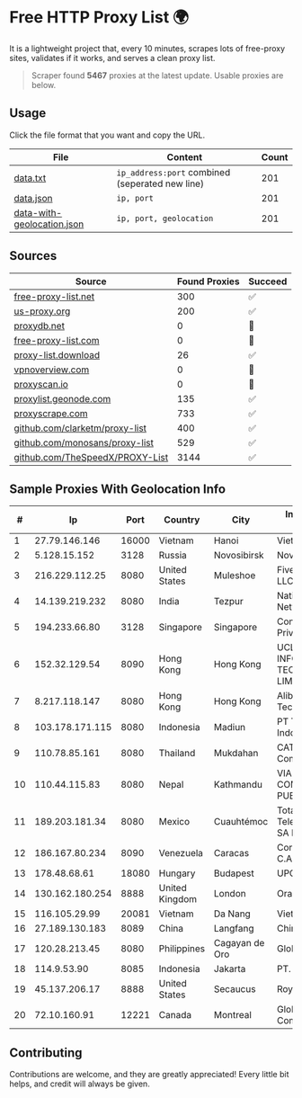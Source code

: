 
# Free HTTP Proxy List 🌍

It is a lightweight project that, every 10 minutes, scrapes lots of free-proxy sites, validates if it works, and serves a clean proxy list.


> Scraper found **5467** proxies at the latest update. Usable proxies are below.

## Usage

Click the file format that you want and copy the URL.


|File|Content|Count|
|----|-------|-----|
|[data.txt](https://raw.githubusercontent.com/themiralay/Proxy-List-World/master/data.txt)|`ip_address:port` combined (seperated new line)|201|
|[data.json](https://raw.githubusercontent.com/themiralay/Proxy-List-World/master/data.json)|`ip, port`|201|
|[data-with-geolocation.json](https://raw.githubusercontent.com/themiralay/Proxy-List-World/master/data-with-geolocation.json)|`ip, port, geolocation`|201|

## Sources

|Source|Found Proxies|Succeed|
|------|-------------|-------|
|[free-proxy-list.net](https://free-proxy-list.net)|300|✅|
|[us-proxy.org](https://www.us-proxy.org)|200|✅|
|[proxydb.net](http://proxydb.net)|0|🚫|
|[free-proxy-list.com](https://free-proxy-list.com/?page=&port=&type%5B%5D=http&type%5B%5D=https&up_time=0&search=Search)|0|🚫|
|[proxy-list.download](https://www.proxy-list.download/HTTP)|26|✅|
|[vpnoverview.com](https://vpnoverview.com/privacy/anonymous-browsing/free-proxy-servers)|0|🚫|
|[proxyscan.io](https://www.proxyscan.io)|0|🚫|
|[proxylist.geonode.com](https://proxylist.geonode.com/api/proxy-list?limit=300&page=1&sort_by=lastChecked&sort_type=desc&protocols=http,https)|135|✅|
|[proxyscrape.com](https://api.proxyscrape.com/v2/?request=displayproxies&protocol=http&timeout=10000&country=all&ssl=all&anonymity=all)|733|✅|
|[github.com/clarketm/proxy-list](https://raw.githubusercontent.com/clarketm/proxy-list/master/proxy-list-raw.txt)|400|✅|
|[github.com/monosans/proxy-list](https://raw.githubusercontent.com/monosans/proxy-list/main/proxies/http.txt)|529|✅|
|[github.com/TheSpeedX/PROXY-List](https://raw.githubusercontent.com/TheSpeedX/PROXY-List/master/http.txt)|3144|✅|


## Sample Proxies With Geolocation Info

|#|Ip|Port|Country|City|Internet Service Provider|
|-|--|----|-------|----|-------------------------|
|1|27.79.146.146|16000|Vietnam|Hanoi|Viettel Corporation|
|2|5.128.15.152|3128|Russia|Novosibirsk|Novotelecom Ltd|
|3|216.229.112.25|8080|United States|Muleshoe|Five Area Systems, LLC|
|4|14.139.219.232|8080|India|Tezpur|National Knowledge Network|
|5|194.233.66.80|3128|Singapore|Singapore|Contabo Asia Private Limited|
|6|152.32.129.54|8090|Hong Kong|Hong Kong|UCLOUD INFORMATION TECHNOLOGY (HK) LIMITED|
|7|8.217.118.147|8080|Hong Kong|Hong Kong|Alibaba (US) Technology Co., Ltd.|
|8|103.178.171.115|8080|Indonesia|Madiun|PT Trisari Data Indonusa|
|9|110.78.85.161|8080|Thailand|Mukdahan|CAT Telecom Public Company Limited|
|10|110.44.115.83|8080|Nepal|Kathmandu|VIA NET COMMUNICATION PUBLIC LIMITED|
|11|189.203.181.34|8080|Mexico|Cuauhtémoc|Total Play Telecomunicaciones SA De CV|
|12|186.167.80.234|8090|Venezuela|Caracas|Corporacion Digitel C.A|
|13|178.48.68.61|18080|Hungary|Budapest|UPC|
|14|130.162.180.254|8888|United Kingdom|London|Oracle Corporation|
|15|116.105.29.99|20081|Vietnam|Da Nang|Viettel Corporation|
|16|27.189.130.183|8089|China|Langfang|Chinanet|
|17|120.28.213.45|8080|Philippines|Cagayan de Oro|Globe Telecom|
|18|114.9.53.90|8085|Indonesia|Jakarta|PT. INDOSAT Tbk|
|19|45.137.206.17|8888|United States|Secaucus|RoyaleHosting BV|
|20|72.10.160.91|12221|Canada|Montreal|GloboTech Communications|



## Contributing

Contributions are welcome, and they are greatly appreciated! Every
little bit helps, and credit will always be given.

